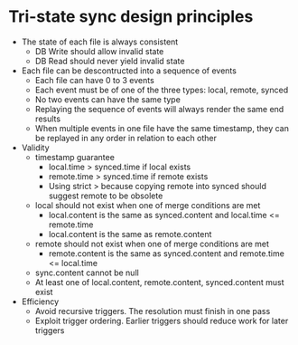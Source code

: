 # Tri-state sync design principles

- The state of each file is always consistent
  - DB Write should allow invalid state
  - DB Read should never yield invalid state
- Each file can be descontructed into a sequence of events
  - Each file can have 0 to 3 events
  - Each event must be of one of the three types: local, remote, synced
  - No two events can have the same type
  - Replaying the sequence of events will always render the same end results
  - When multiple events in one file have the same timestamp, they can be replayed in any order in relation to each other
- Validity
  - timestamp guarantee
    - local.time > synced.time if local exists
    - remote.time > synced.time if remote exists
    - Using strict > because copying remote into synced should suggest remote to be obsolete
  - local should not exist when one of merge conditions are met
    - local.content is the same as synced.content and local.time <= remote.time
    - local.content is the same as remote.content
  - remote should not exist when one of merge conditions are met
    - remote.content is the same as synced.content and remote.time <= local.time
  - sync.content cannot be null
  - At least one of local.content, remote.content, synced.content must exist
- Efficiency
  - Avoid recursive triggers. The resolution must finish in one pass
  - Exploit trigger ordering. Earlier triggers should reduce work for later triggers
